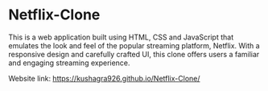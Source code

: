 # Netflix-Clone
This is a web application built using HTML, CSS and JavaScript that emulates the look and feel of the popular streaming platform, Netflix. With a responsive design and carefully crafted UI, this clone offers users a familiar and engaging streaming experience. 

Website link: https://kushagra926.github.io/Netflix-Clone/
